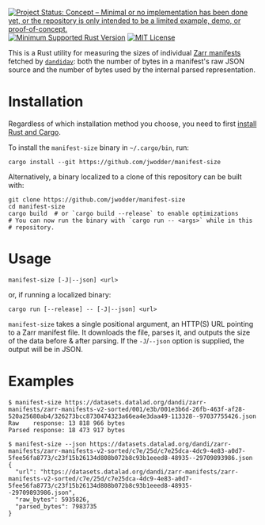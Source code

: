 [![Project Status: Concept – Minimal or no implementation has been done yet, or the repository is only intended to be a limited example, demo, or proof-of-concept.](https://www.repostatus.org/badges/latest/concept.svg)](https://www.repostatus.org/#concept)
[![Minimum Supported Rust Version](https://img.shields.io/badge/MSRV-1.74-orange)](https://www.rust-lang.org)
[![MIT License](https://img.shields.io/github/license/jwodder/nhmoon.svg)](https://opensource.org/licenses/MIT)

This is a Rust utility for measuring the sizes of individual [Zarr manifests][]
fetched by [`dandidav`][]: both the number of bytes in a manifest's raw JSON
source and the number of bytes used by the internal parsed representation.

Installation
============

Regardless of which installation method you choose, you need to first [install
Rust and Cargo](https://www.rust-lang.org/tools/install).

To install the `manifest-size` binary in `~/.cargo/bin`, run:

    cargo install --git https://github.com/jwodder/manifest-size

Alternatively, a binary localized to a clone of this repository can be built
with:

    git clone https://github.com/jwodder/manifest-size
    cd manifest-size
    cargo build  # or `cargo build --release` to enable optimizations
    # You can now run the binary with `cargo run -- <args>` while in this
    # repository.


Usage
=====

    manifest-size [-J|--json] <url>

or, if running a localized binary:

    cargo run [--release] -- [-J|--json] <url>

`manifest-size` takes a single positional argument, an HTTP(S) URL pointing to
a Zarr manifest file.  It downloads the file, parses it, and outputs the size
of the data before & after parsing.  If the `-J`/`--json` option is supplied,
the output will be in JSON.

Examples
========

```console
$ manifest-size https://datasets.datalad.org/dandi/zarr-manifests/zarr-manifests-v2-sorted/001/e3b/001e3b6d-26fb-463f-af28-520a25680ab4/326273bcc8730474323a66ea4e3daa49-113328--97037755426.json
Raw    response: 13 818 966 bytes
Parsed response: 18 473 917 bytes
```

```console
$ manifest-size --json https://datasets.datalad.org/dandi/zarr-manifests/zarr-manifests-v2-sorted/c7e/25d/c7e25dca-4dc9-4e83-a0d7-5fee56fa8773/c23f15b26134d808b072b8c93b1eeed8-48935--29709893986.json
{
  "url": "https://datasets.datalad.org/dandi/zarr-manifests/zarr-manifests-v2-sorted/c7e/25d/c7e25dca-4dc9-4e83-a0d7-5fee56fa8773/c23f15b26134d808b072b8c93b1eeed8-48935--29709893986.json",
  "raw_bytes": 5935826,
  "parsed_bytes": 7983735
}
```

[Zarr manifests]: https://github.com/dandi/dandidav/blob/main/doc/zarrman.md
[`dandidav`]: https://github.com/dandi/dandidav
